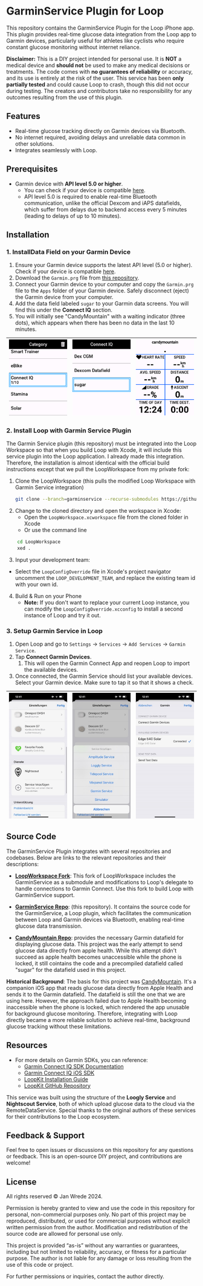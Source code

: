 # GarminService Plugin for Loop

This repository contains the GarminService Plugin for the Loop iPhone app. This plugin provides real-time glucose data integration from the Loop app to Garmin devices, particularly useful for athletes like cyclists who require constant glucose monitoring without internet reliance.


**Disclaimer:** This is a DIY project intended for personal use. It is **NOT** a medical device and **should not** be used to make any medical decisions or treatments. The code comes with **no guarantees of reliability** or accuracy, and its use is entirely at the risk of the user. This service has been **only partially tested** and could cause Loop to crash, though this did not occur during testing. The creators and contributors take no responsibility for any outcomes resulting from the use of this plugin.

## Features
- Real-time glucose tracking directly on Garmin devices via Bluetooth.
- No internet required, avoiding delays and unreliable data common in other solutions.
- Integrates seamlessly with Loop.

## Prerequisites
- Garmin device with **API level 5.0 or higher**.  
  - You can check if your device is compatible [here](https://developer.garmin.com/connect-iq/compatible-devices/).
  - API level 5.0 is required to enable real-time Bluetooth communication, unlike the official Dexcom and iAPS datafields, which suffer from delays due to backend access every 5 minutes (leading to delays of up to 10 minutes).

## Installation

### 1. InstallData Field on your Garmin Device
1. Ensure your Garmin device supports the latest API level (5.0 or higher). Check if your device is compatible [here](https://developer.garmin.com/connect-iq/compatible-devices/).
2. Download the `Garmin.prg` file from [this repository](https://github.com/janvv/candymountain/tree/3-glucose-from-health/Garmin/bin).
3. Connect your Garmin device to your computer and copy the `Garmin.prg` file to the `Apps` folder of your Garmin device. Safely disconnect (eject) the Garmin device from your computer.
4. Add the data field labeled `sugar` to your Garmin data screens. You will find this under the **Connect IQ** section.
5. You will initially see "CandyMountain" with a waiting indicator (three dots), which appears when there has been no data in the last 10 minutes.

|![](resources/garmin1.BMP)|![](resources/garmin2.BMP)|![](resources/garmin3.BMP)|
| --- | --- | --- |


### 2. Install Loop with Garmin Service Plugin

The Garmin Service plugin (this repository) must be integrated into the Loop Workspace so that when you build Loop with Xcode, it will include this service plugin into the Loop application. I already made this integration. Therefore, the installation is almost identical with the official build instructions except that we pull the LoopWorkspace from my private fork:

1. Clone the LoopWorkspace (this pulls the modified Loop Workspace with Garmin Service integration)
    ```bash
    git clone --branch=garminservice --recurse-submodules https://github.com/janvv/LoopWorkspace.git
    ```
2. Change to the cloned directory and open the workspace in Xcode:
	* Open the `LoopWorkspace.xcworkspace` file from the cloned folder in Xcode 
	* Or use the command line
```bash
	cd LoopWorkspace
	xed .
```
3. Input your development team: 
* Select the `LoopConfigOverride` file in Xcode's project navigator uncomment the `LOOP_DEVELOPMENT_TEAM`, and replace the existing team id with your own id.
4. Build & Run on your Phone
	* **Note:** If you don't want to replace your current Loop instance, you can modify the `LoopConfigOverride.xcconfig` to install a second instance of Loop and try it out.
### 3. Setup Garmin Service in Loop
1. Open Loop and go to `Settings` → `Services` → `Add Services` → `Garmin Service`.
2. Tap **Connect Garmin Devices**. 
	1. This will open the Garmin Connect App and reopen Loop to import the available devices.
3. Once connected, the Garmin Service should list your available devices. Select your Garmin device. Make sure to tap it so that it shows a check.

|![](resources/garminservice1.jpeg)|![](resources/garminservice2.jpeg)|![](resources/garminservice3.jpeg)|
| --- | --- | --- |

## Source Code

The GarminService Plugin integrates with several repositories and codebases. Below are links to the relevant repositories and their descriptions:

- **[LoopWorkspace Fork](https://github.com/janvv/LoopWorkspace/tree/garminservice)**: This fork of LoopWorkspace includes the GarminService as a submodule and modifications to Loop's delegate to handle connections to Garmin Connect. Use this fork to build Loop with GarminService support.
  
- **[GarminService Repo](https://github.com/janvv/GarminService)**: (this repository). It contains the source code for the GarminService, a Loop plugin, which facilitates the communication between Loop and Garmin devices via Bluetooth, enabling real-time glucose data transmission.

- **[CandyMountain Repo](https://github.com/janvv/candymountain)**: provides the necessary Garmin datafield for displaying glucose data. This project was the early attempt to send glucose data directly from apple health. While this attempt didn't succeed as apple health becomes unaccessible while the phone is locked, it still cointains the code and a precompiled datafield called "sugar" for the datafield used in this project.

**Historical Background**: The basis for this project was [CandyMountain](https://github.com/janvv/candymountain). It's a companion iOS app that reads glucose data directly from Apple Health and sends it to the Garmin datafield. The datafield is still the one that we are using here. However, the approach failed due to Apple Health becoming inaccessible when the phone is locked, which rendered the app unusable for background glucose monitoring. Therefore, integrating with Loop directly became a more reliable solution to achieve real-time, background glucose tracking without these limitations. 

## Resources
- For more details on Garmin SDKs, you can reference:
  - [Garmin Connect IQ SDK Documentation](https://developer.garmin.com/connect-iq/overview/)
  - [Garmin Connect IQ iOS SDK](https://developer.garmin.com/connect-iq/core-topics/mobile-sdk-for-ios/)
  - [LoopKit Installation Guide](https://github.com/LoopKit/Loop/wiki/Build-Loop-App)
  - [LoopKit GitHub Repository](https://github.com/LoopKit/LoopWorkspace)

This service was built using the structure of the **Loogly Service** and **Nightscout Service**, both of which upload glucose data to the cloud via the RemoteDataService. Special thanks to the original authors of these services for their contributions to the Loop ecosystem.

## Feedback & Support
Feel free to open issues or discussions on this repository for any questions or feedback. This is an open-source DIY project, and contributions are welcome!

## License
All rights reserved © Jan Wrede 2024.

Permission is hereby granted to view and use the code in this repository for personal, non-commercial purposes only. No part of this project may be reproduced, distributed, or used for commercial purposes without explicit written permission from the author. Modification and redistribution of the source code are allowed for personal use only.

This project is provided “as-is” without any warranties or guarantees, including but not limited to reliability, accuracy, or fitness for a particular purpose. The author is not liable for any damage or loss resulting from the use of this code or project.

For further permissions or inquiries, contact the author directly.
